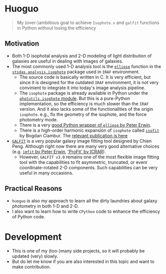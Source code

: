 # Huoguo

> My (over-)ambitious goal to achieve `Isophote.x` and `galfit` functions in Python without losing the efficiency

## Motivation

* Both 1-D isophotal analysis and 2-D modeling of light distribution of galaxies are useful in dealing with images of galaxies.
* The most commonly used 1-D analysis tool is the [`ellipse`](http://stsdas.stsci.edu/cgi-bin/gethelp.cgi?ellipse.hlp) function in the [`stsdas.analysis.isophote`](http://stsdas.stsci.edu/cgi-bin/gethelp.cgi?isophote.men)
  package used in `IRAF` environment.
    - The source code is basically written in C. It is very efficient, but since it is designed for the outdated `IRAF` environment, it is not very convinient to integrate it into today's image analysis pipeline.
    - The `isophote` package is already available in Python under the [`photutils.isophote` module](https://github.com/astropy/photutils/tree/master/photutils/isophote). But this is a pure-Python implementation, so the efficiency is much slower than the `IRAF` version.  And it also lacks some of the functionalities of the origin `isophote`. e.g., fix the geometry of the isophote, and the force photometry mode.
    - There is a very [good Python wrapper of `ellipse` by Peter Erwin](https://github.com/perwin/ellipsefits).
    - There is a high-order harmonic expansion of `isophote` called [`isofit`](https://github.com/BogdanCiambur/ISOFIT) by Bogdan Ciambur. The [relevant publication is here](https://arxiv.org/pdf/1507.02691.pdf)
* [`GALFIT`](https://users.obs.carnegiescience.edu/peng/work/galfit/galfit.html) is a very popular galaxy image fitting tool designed by Chien Peng. Although right now there are many very good alternative choices (e.g. [`imfit` by Peter Erwin](https://www.mpe.mpg.de/~erwin/code/imfit/), ['ProFit` by ICRAR](https://github.com/ICRAR/ProFit)).
    - However, `GALFIT v3.0` remains one of the most flexible image fitting tool with the capabilities to fit asymmetric, truncated, or evenr coordinate-rotated 2-D components. Such capabilities can be very useful in many occasions.

## Practical Reasons

* `huoguo` is also my approach to learn all the dirty laundries about galaxy photometry in both 1-D and 2-D.
* I also want to learn how to write `CPython` code to enhance the efficiency of Python code.

# Development

* This is one of my (too-)many side projects, so it will probably be updated (very) slowly.
* But do let me know if you are also interested in this topic and want to make contribution.
